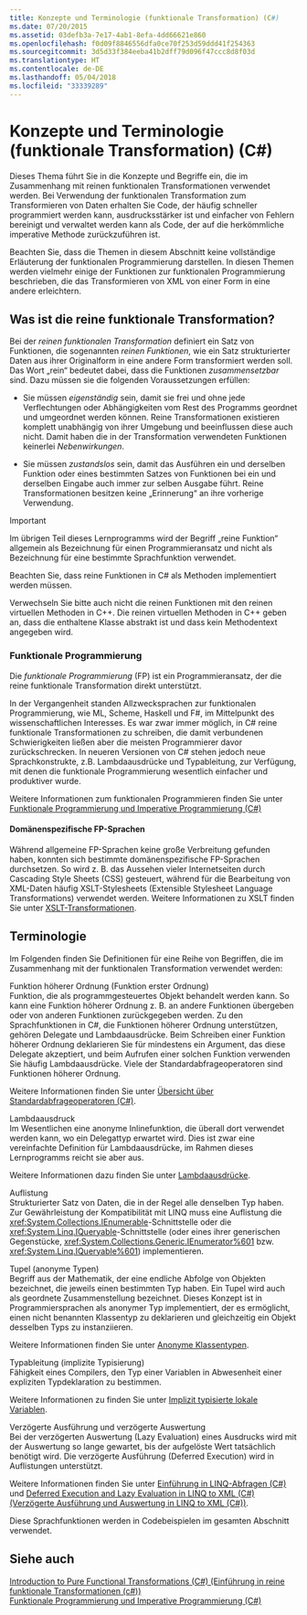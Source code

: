```yaml
---
title: Konzepte und Terminologie (funktionale Transformation) (C#)
ms.date: 07/20/2015
ms.assetid: 03defb3a-7e17-4ab1-8efa-4dd66621e860
ms.openlocfilehash: f0d09f8846556dfa0ce70f253d59ddd41f254363
ms.sourcegitcommit: 3d5d33f384eeba41b2dff79d096f47ccc8d8f03d
ms.translationtype: HT
ms.contentlocale: de-DE
ms.lasthandoff: 05/04/2018
ms.locfileid: "33339289"
---
```

# <a name="concepts-and-terminology-functional-transformation-c"></a>Konzepte und Terminologie (funktionale Transformation) (C#)
Dieses Thema führt Sie in die Konzepte und Begriffe ein, die im Zusammenhang mit reinen funktionalen Transformationen verwendet werden. Bei Verwendung der funktionalen Transformation zum Transformieren von Daten erhalten Sie Code, der häufig schneller programmiert werden kann, ausdrucksstärker ist und einfacher von Fehlern bereinigt und verwaltet werden kann als Code, der auf die herkömmliche imperative Methode zurückzuführen ist.  
  
 Beachten Sie, dass die Themen in diesem Abschnitt keine vollständige Erläuterung der funktionalen Programmierung darstellen. In diesen Themen werden vielmehr einige der Funktionen zur funktionalen Programmierung beschrieben, die das Transformieren von XML von einer Form in eine andere erleichtern.  
  
## <a name="what-is-pure-functional-transformation"></a>Was ist die reine funktionale Transformation?  
 Bei der *reinen funktionalen Transformation* definiert ein Satz von Funktionen, die sogenannten *reinen Funktionen*, wie ein Satz strukturierter Daten aus ihrer Originalform in eine andere Form transformiert werden soll. Das Wort „rein“ bedeutet dabei, dass die Funktionen *zusammensetzbar* sind. Dazu müssen sie die folgenden Voraussetzungen erfüllen:  
  
-   Sie müssen *eigenständig* sein, damit sie frei und ohne jede Verflechtungen oder Abhängigkeiten vom Rest des Programms geordnet und umgeordnet werden können. Reine Transformationen existieren komplett unabhängig von ihrer Umgebung und beeinflussen diese auch nicht. Damit haben die in der Transformation verwendeten Funktionen keinerlei *Nebenwirkungen*.  
  
-   Sie müssen *zustandslos* sein, damit das Ausführen ein und derselben Funktion oder eines bestimmten Satzes von Funktionen bei ein und derselben Eingabe auch immer zur selben Ausgabe führt. Reine Transformationen besitzen keine „Erinnerung“ an ihre vorherige Verwendung.  
  
> [!IMPORTANT]
>  Im übrigen Teil dieses Lernprogramms wird der Begriff „reine Funktion“ allgemein als Bezeichnung für einen Programmieransatz und nicht als Bezeichnung für eine bestimmte Sprachfunktion verwendet.  
>   
>  Beachten Sie, dass reine Funktionen in C# als Methoden implementiert werden müssen.  
>   
>  Verwechseln Sie bitte auch nicht die reinen Funktionen mit den reinen virtuellen Methoden in C++. Die reinen virtuellen Methoden in C++ geben an, dass die enthaltene Klasse abstrakt ist und dass kein Methodentext angegeben wird.  
  
### <a name="functional-programming"></a>Funktionale Programmierung  
 Die *funktionale Programmierung* (FP) ist ein Programmieransatz, der die reine funktionale Transformation direkt unterstützt.  
  
 In der Vergangenheit standen Allzwecksprachen zur funktionalen Programmierung, wie ML, Scheme, Haskell und F#, im Mittelpunkt des wissenschaftlichen Interesses. Es war zwar immer möglich, in C# reine funktionale Transformationen zu schreiben, die damit verbundenen Schwierigkeiten ließen aber die meisten Programmierer davor zurückschrecken. In neueren Versionen von C# stehen jedoch neue Sprachkonstrukte, z.B. Lambdaausdrücke und Typableitung, zur Verfügung, mit denen die funktionale Programmierung wesentlich einfacher und produktiver wurde.  
  
 Weitere Informationen zum funktionalen Programmieren finden Sie unter [Funktionale Programmierung und Imperative Programmierung (C#)](../../../../csharp/programming-guide/concepts/linq/functional-programming-vs-imperative-programming.md)  
  
#### <a name="domain-specific-fp-languages"></a>Domänenspezifische FP-Sprachen  
 Während allgemeine FP-Sprachen keine große Verbreitung gefunden haben, konnten sich bestimmte domänenspezifische FP-Sprachen durchsetzen. So wird z. B. das Aussehen vieler Internetseiten durch Cascading Style Sheets (CSS) gesteuert, während für die Bearbeitung von XML-Daten häufig XSLT-Stylesheets (Extensible Stylesheet Language Transformations) verwendet werden. Weitere Informationen zu XSLT finden Sie unter [XSLT-Transformationen](../../../../standard/data/xml/xslt-transformations.md).  
  
## <a name="terminology"></a>Terminologie  
 Im Folgenden finden Sie Definitionen für eine Reihe von Begriffen, die im Zusammenhang mit der funktionalen Transformation verwendet werden:  
  
 Funktion höherer Ordnung (Funktion erster Ordnung)  
 Funktion, die als programmgesteuertes Objekt behandelt werden kann. So kann eine Funktion höherer Ordnung z. B. an andere Funktionen übergeben oder von anderen Funktionen zurückgegeben werden. Zu den Sprachfunktionen in C#, die Funktionen höherer Ordnung unterstützen, gehören Delegate und Lambdaausdrücke. Beim Schreiben einer Funktion höherer Ordnung deklarieren Sie für mindestens ein Argument, das diese Delegate akzeptiert, und beim Aufrufen einer solchen Funktion verwenden Sie häufig Lambdaausdrücke. Viele der Standardabfrageoperatoren sind Funktionen höherer Ordnung.  
  
 Weitere Informationen finden Sie unter [Übersicht über Standardabfrageoperatoren (C#)](../../../../csharp/programming-guide/concepts/linq/standard-query-operators-overview.md).  
  
 Lambdaausdruck  
 Im Wesentlichen eine anonyme Inlinefunktion, die überall dort verwendet werden kann, wo ein Delegattyp erwartet wird. Dies ist zwar eine vereinfachte Definition für Lambdaausdrücke, im Rahmen dieses Lernprogramms reicht sie aber aus.  
  
 Weitere Informationen dazu finden Sie unter [Lambdaausdrücke](../../../../csharp/programming-guide/statements-expressions-operators/lambda-expressions.md).  
  
 Auflistung  
 Strukturierter Satz von Daten, die in der Regel alle denselben Typ haben. Zur Gewährleistung der Kompatibilität mit LINQ muss eine Auflistung die <xref:System.Collections.IEnumerable>-Schnittstelle oder die <xref:System.Linq.IQueryable>-Schnittstelle (oder eines ihrer generischen Gegenstücke, <xref:System.Collections.Generic.IEnumerator%601> bzw. <xref:System.Linq.IQueryable%601>) implementieren.  
  
 Tupel (anonyme Typen)  
 Begriff aus der Mathematik, der eine endliche Abfolge von Objekten bezeichnet, die jeweils einen bestimmten Typ haben. Ein Tupel wird auch als geordnete Zusammenstellung bezeichnet. Dieses Konzept ist in Programmiersprachen als anonymer Typ implementiert, der es ermöglicht, einen nicht benannten Klassentyp zu deklarieren und gleichzeitig ein Objekt desselben Typs zu instanziieren.  
  
 Weitere Informationen finden Sie unter [Anonyme Klassentypen](../../../../csharp/programming-guide/classes-and-structs/anonymous-types.md).  
  
 Typableitung (implizite Typisierung)  
 Fähigkeit eines Compilers, den Typ einer Variablen in Abwesenheit einer expliziten Typdeklaration zu bestimmen.  
  
 Weitere Informationen zu finden Sie unter [Implizit typisierte lokale Variablen](../../../../csharp/programming-guide/classes-and-structs/implicitly-typed-local-variables.md).  
  
 Verzögerte Ausführung und verzögerte Auswertung  
 Bei der verzögerten Auswertung (Lazy Evaluation) eines Ausdrucks wird mit der Auswertung so lange gewartet, bis der aufgelöste Wert tatsächlich benötigt wird. Die verzögerte Ausführung (Deferred Execution) wird in Auflistungen unterstützt.  
  
 Weitere Informationen finden Sie unter [Einführung in LINQ-Abfragen (C#)](../../../../csharp/programming-guide/concepts/linq/introduction-to-linq-queries.md) und [Deferred Execution and Lazy Evaluation in LINQ to XML (C#) (Verzögerte Ausführung und Auswertung in LINQ to XML (C#))](../../../../csharp/programming-guide/concepts/linq/deferred-execution-and-lazy-evaluation-in-linq-to-xml.md).  
  
 Diese Sprachfunktionen werden in Codebeispielen im gesamten Abschnitt verwendet.  
  
## <a name="see-also"></a>Siehe auch  
 [Introduction to Pure Functional Transformations (C#) (Einführung in reine funktionale Transformationen (c#))](../../../../csharp/programming-guide/concepts/linq/introduction-to-pure-functional-transformations.md)  
 [Funktionale Programmierung und Imperative Programmierung (C#)](../../../../csharp/programming-guide/concepts/linq/functional-programming-vs-imperative-programming.md)
